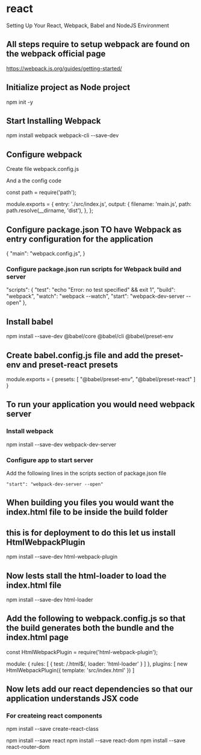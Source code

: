 # react
Setting Up Your React, Webpack, Babel and NodeJS Environment

## All steps require to setup webpack are found on the webpack official page 

https://webpack.js.org/guides/getting-started/

## Initialize project as Node project 

npm init -y

## Start Installing  Webpack

npm install webpack webpack-cli --save-dev

## Configure webpack

Create file webpack.config.js

And a the config code


const path = require('path');

module.exports = {
  entry: './src/index.js',
  output: {
    filename: 'main.js',
    path: path.resolve(__dirname, 'dist'),
  },
};

## Configure package.json TO have Webpack as entry configuration for the application
 {
 "main": "webpack.config.js",
 }

 ### Configure package.json run scripts for Webpack build and server

 "scripts": {
    "test": "echo \"Error: no test specified\" && exit 1",
    "build": "webpack",
    "watch": "webpack --watch",
    "start": "webpack-dev-server --open"
  },


  ## Install babel

  npm install --save-dev @babel/core @babel/cli @babel/preset-env

  ## Create babel.config.js file and add the preset-env and preset-react presets

  module.exports = {
  presets: [
    "@babel/preset-env",
    "@babel/preset-react"
  ]
}


## To run your application you would need webpack server

### Install webpack 

npm install --save-dev webpack-dev-server

### Configure app to start server

Add the following lines in the scripts section of package.json file

    "start": "webpack-dev-server --open"


## When building you files you would want the index.html file to be inside the build folder
## this is for deployment to do this let us install HtmlWebpackPlugin

npm install --save-dev html-webpack-plugin


## Now lests stall the html-loader to load the index.html file

npm install --save-dev html-loader

## Add the following to webpack.config.js so that the build generates both the bundle and the index.html page

const HtmlWebpackPlugin = require('html-webpack-plugin');

module: {
    rules: [
      {
        test: /\.html$/,
        loader: 'html-loader'
      }
    ]
  },
  plugins: [
    new HtmlWebpackPlugin({
      template: 'src/index.html'
    })
  ]
  


  ## Now lets add our react dependencies so that our application understands JSX code

### For createing react components 
  npm install --save create-react-class

npm install --save react
npm install --save react-dom
npm install --save react-router-dom

